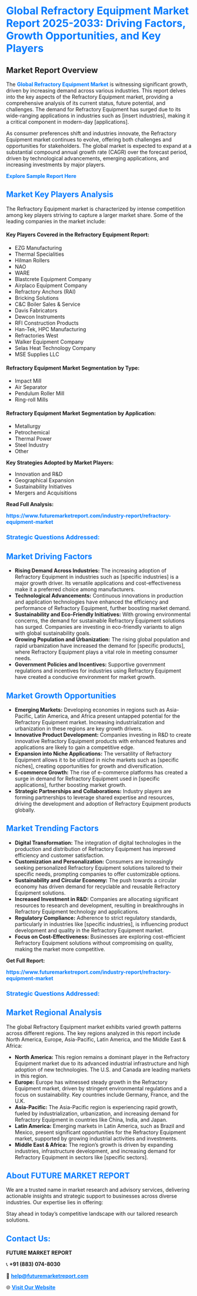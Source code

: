 <h1 style="color: #007BFF;">Global Refractory Equipment Market Report 2025-2033: Driving Factors, Growth Opportunities, and Key Players</h1>

<section id="overview">
<h2>Market Report Overview</h2>
<p>The <a href="https://www.futuremarketreport.com/industry-report/refractory-equipment-market" style="color: #007BFF; text-decoration: none;"><strong>Global Refractory Equipment Market</strong></a> is witnessing significant growth, driven by increasing demand across various industries. This report delves into the key aspects of the Refractory Equipment market, providing a comprehensive analysis of its current status, future potential, and challenges. The demand for Refractory Equipment has surged due to its wide-ranging applications in industries such as [insert industries], making it a critical component in modern-day [applications].</p>
<p>As consumer preferences shift and industries innovate, the Refractory Equipment market continues to evolve, offering both challenges and opportunities for stakeholders. The global market is expected to expand at a substantial compound annual growth rate (CAGR) over the forecast period, driven by technological advancements, emerging applications, and increasing investments by major players.</p>
</section>

<section id="overview">
<p><a href="https://www.futuremarketreport.com/request-sample/reportId=90075" style="color: #007BFF; text-decoration: none;"><strong>Explore Sample Report Here</strong></a></p>
</section>

<section id="key-players">
<h2 style="color: #007BFF;">Market Key Players Analysis</h2>
<p>The Refractory Equipment market is characterized by intense competition among key players striving to capture a larger market share. Some of the leading companies in the market include:</p>
<h4>Key Players Covered in the Refractory Equipment Report:</h4>
<ul><li>EZG Manufacturing</li><li>Thermal Specialities</li><li>Hilman Rollers</li><li>NAO</li><li>WARE</li><li>Blastcrete Equipment Company</li><li>Airplaco Equipment Company</li><li>Refractory Anchors (RAI)</li><li>Bricking Solutions</li><li>C&amp;C Boiler Sales &amp; Service</li><li>Davis Fabricators</li><li>Dewcon Instruments</li><li>RFI Construction Products</li><li>Han-Tek, HPC Manufacturing</li><li>Refractories West</li><li>Walker Equipment Company</li><li>Selas Heat Technology Company</li><li>MSE Supplies LLC</li></ul>
<h4>Refractory Equipment Market Segmentation by Type:</h4>
<ul><li>Impact Mill</li><li>Air Separator</li><li>Pendulum Roller Mill</li><li>Ring-roll Mills</li></ul>

<h4>Refractory Equipment Market Segmentation by Application:</h4>
<ul><li>Metallurgy</li><li>Petrochemical</li><li>Thermal Power</li><li>Steel Industry</li><li>Other</li></ul>
<p><strong>Key Strategies Adopted by Market Players:</strong></p>
<ul>
<li>Innovation and R&D</li>
<li>Geographical Expansion</li>
<li>Sustainability Initiatives</li>
<li>Mergers and Acquisitions</li>
</ul>
</section>

<section>
<p><strong>Read Full Analysis: </strong></p><a href="https://www.futuremarketreport.com/industry-report/refractory-equipment-market" style="color: #007BFF; text-decoration: none;"><strong>https://www.futuremarketreport.com/industry-report/refractory-equipment-market</strong></a>
<h3 style="color: #007BFF;">Strategic Questions Addressed:</h3>
</section>

<section id="driving-factors">
<h2 style="color: #007BFF;">Market Driving Factors</h2>
<ul>
<li><strong>Rising Demand Across Industries:</strong> The increasing adoption of Refractory Equipment in industries such as [specific industries] is a major growth driver. Its versatile applications and cost-effectiveness make it a preferred choice among manufacturers.</li>
<li><strong>Technological Advancements:</strong> Continuous innovations in production and application technologies have enhanced the efficiency and performance of Refractory Equipment, further boosting market demand.</li>
<li><strong>Sustainability and Eco-Friendly Initiatives:</strong> With growing environmental concerns, the demand for sustainable Refractory Equipment solutions has surged. Companies are investing in eco-friendly variants to align with global sustainability goals.</li>
<li><strong>Growing Population and Urbanization:</strong> The rising global population and rapid urbanization have increased the demand for [specific products], where Refractory Equipment plays a vital role in meeting consumer needs.</li>
<li><strong>Government Policies and Incentives:</strong> Supportive government regulations and incentives for industries using Refractory Equipment have created a conducive environment for market growth.</li>
</ul>
</section>

<section id="growth-opportunities">
<h2 style="color: #007BFF;">Market Growth Opportunities</h2>
<ul>
<li><strong>Emerging Markets:</strong> Developing economies in regions such as Asia-Pacific, Latin America, and Africa present untapped potential for the Refractory Equipment market. Increasing industrialization and urbanization in these regions are key growth drivers.</li>
<li><strong>Innovative Product Development:</strong> Companies investing in R&D to create innovative Refractory Equipment products with enhanced features and applications are likely to gain a competitive edge.</li>
<li><strong>Expansion into Niche Applications:</strong> The versatility of Refractory Equipment allows it to be utilized in niche markets such as [specific niches], creating opportunities for growth and diversification.</li>
<li><strong>E-commerce Growth:</strong> The rise of e-commerce platforms has created a surge in demand for Refractory Equipment used in [specific applications], further boosting market growth.</li>
<li><strong>Strategic Partnerships and Collaborations:</strong> Industry players are forming partnerships to leverage shared expertise and resources, driving the development and adoption of Refractory Equipment products globally.</li>
</ul>
</section>

<section id="trending-factors">
<h2 style="color: #007BFF;">Market Trending Factors</h2>
<ul>
<li><strong>Digital Transformation:</strong> The integration of digital technologies in the production and distribution of Refractory Equipment has improved efficiency and customer satisfaction.</li>
<li><strong>Customization and Personalization:</strong> Consumers are increasingly seeking personalized Refractory Equipment solutions tailored to their specific needs, prompting companies to offer customizable options.</li>
<li><strong>Sustainability and Circular Economy:</strong> The push towards a circular economy has driven demand for recyclable and reusable Refractory Equipment solutions.</li>
<li><strong>Increased Investment in R&D:</strong> Companies are allocating significant resources to research and development, resulting in breakthroughs in Refractory Equipment technology and applications.</li>
<li><strong>Regulatory Compliance:</strong> Adherence to strict regulatory standards, particularly in industries like [specific industries], is influencing product development and quality in the Refractory Equipment market.</li>
<li><strong>Focus on Cost-Effectiveness:</strong> Businesses are exploring cost-efficient Refractory Equipment solutions without compromising on quality, making the market more competitive.</li>
</ul>
</section>

<section>
<p><strong>Get Full Report: </strong></p><a href="https://www.futuremarketreport.com/industry-report/refractory-equipment-market" style="color: #007BFF; text-decoration: none;"><strong>https://www.futuremarketreport.com/industry-report/refractory-equipment-market</strong></a>
<h3 style="color: #007BFF;">Strategic Questions Addressed:</h3>
</section>


<section id="regional-analysis">
<h2 style="color: #007BFF;">Market Regional Analysis</h2>
<p>The global Refractory Equipment market exhibits varied growth patterns across different regions. The key regions analyzed in this report include North America, Europe, Asia-Pacific, Latin America, and the Middle East & Africa:</p>
<ul>
<li><strong>North America:</strong> This region remains a dominant player in the Refractory Equipment market due to its advanced industrial infrastructure and high adoption of new technologies. The U.S. and Canada are leading markets in this region.</li>
<li><strong>Europe:</strong> Europe has witnessed steady growth in the Refractory Equipment market, driven by stringent environmental regulations and a focus on sustainability. Key countries include Germany, France, and the U.K.</li>
<li><strong>Asia-Pacific:</strong> The Asia-Pacific region is experiencing rapid growth, fueled by industrialization, urbanization, and increasing demand for Refractory Equipment in countries like China, India, and Japan.</li>
<li><strong>Latin America:</strong> Emerging markets in Latin America, such as Brazil and Mexico, present significant opportunities for the Refractory Equipment market, supported by growing industrial activities and investments.</li>
<li><strong>Middle East & Africa:</strong> The region’s growth is driven by expanding industries, infrastructure development, and increasing demand for Refractory Equipment in sectors like [specific sectors].</li>
</ul>
</section>

<footer>
<h2 style="color: #007BFF;">About FUTURE MARKET REPORT</h2>
<p>We are a trusted name in market research and advisory services, delivering actionable insights and strategic support to businesses across diverse industries. Our expertise lies in offering:</p>

<p>Stay ahead in today’s competitive landscape with our tailored research solutions.</p>

<h2 style="color: #007BFF;">Contact Us:</h2>
<p><strong>FUTURE MARKET REPORT</strong></p>
<p>📞 <strong>+91 (883) 074-8030</strong></p>
<p>📧 <strong><a href="mailto:help@futuremarketreport.com" style="color: #007BFF;">help@futuremarketreport.com</a></strong></p>
<p>🌐 <strong><a href="https://www.futuremarketreport.com/" style="color: #007BFF;">Visit Our Website</a></strong></p>
</footer>